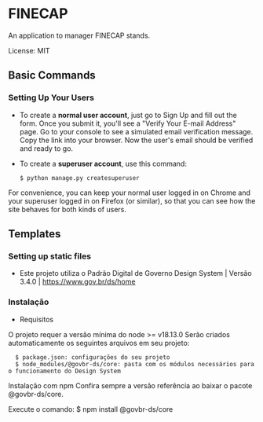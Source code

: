 # FINECAP

An application to manager FINECAP stands.

License: MIT

## Basic Commands

### Setting Up Your Users

- To create a **normal user account**, just go to Sign Up and fill out the form. Once you submit it, you'll see a "Verify Your E-mail Address" page. Go to your console to see a simulated email verification message. Copy the link into your browser. Now the user's email should be verified and ready to go.

- To create a **superuser account**, use this command:

      $ python manage.py createsuperuser

For convenience, you can keep your normal user logged in on Chrome and your superuser logged in on Firefox (or similar), so that you can see how the site behaves for both kinds of users.

## Templates

### Setting up static files

- Este projeto utiliza o Padrão Digital de Governo Design System | Versão 3.4.0 | https://www.gov.br/ds/home

### Instalação

- Requisitos

O projeto requer a versão mínima do node >= v18.13.0
Serão criados automaticamente os seguintes arquivos em seu projeto:

      $ package.json: configurações do seu projeto
      $ node_modules/@govbr-ds/core: pasta com os módulos necessários para o funcionamento do Design System

Instalação com npm
Confira sempre a versão referência ao baixar o pacote @govbr-ds/core.

Execute o comando: $ npm install @govbr-ds/core
